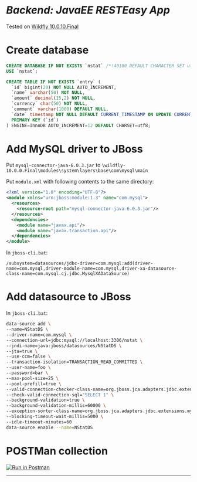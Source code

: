 *Backend: JavaEE RESTEasy App*
====

Tested on [Wildfly 10.0.10.Final](http://wildfly.org/downloads/)

Create database
===
```sql
CREATE DATABASE IF NOT EXISTS `nstat` /*!40100 DEFAULT CHARACTER SET utf8 */;
USE `nstat`;

CREATE TABLE IF NOT EXISTS `entry` (
  `id` bigint(20) NOT NULL AUTO_INCREMENT,
  `name` varchar(50) NOT NULL,
  `amount` decimal(15,2) NOT NULL,
  `currency` char(50) NOT NULL,
  `comment` varchar(1000) DEFAULT NULL,
  `date` timestamp NOT NULL DEFAULT CURRENT_TIMESTAMP ON UPDATE CURRENT_TIMESTAMP,
  PRIMARY KEY (`id`)
) ENGINE=InnoDB AUTO_INCREMENT=12 DEFAULT CHARSET=utf8;
```

Add MySQL driver to JBoss
===
Put `mysql-connector-java-6.0.3.jar` to `\wildfly-10.0.0.Final\modules\system\layers\base\com\mysql\main`

Put `module.xml` with following contents to the same directory:

```xml
<?xml version="1.0" encoding="UTF-8"?>
<module xmlns="urn:jboss:module:1.3" name="com.mysql">
  <resources>
    <resource-root path="mysql-connector-java-6.0.3.jar"/>
  </resources>
  <dependencies>
    <module name="javax.api"/>
    <module name="javax.transaction.api"/>
  </dependencies>
</module>
```

In `jboss-cli.bat`:

```
/subsystem=datasources/jdbc-driver=com.mysql:add(driver-name=com.mysql,driver-module-name=com.mysql,driver-xa-datasource-class-name=com.mysql.cj.jdbc.MysqlXADataSource)
```

Add datasource to JBoss
===

In `jboss-cli.bat`:

```bash
data-source add \
--name=NStatDS \
--driver-name=com.mysql \
--connection-url=jdbc:mysql://localhost:3306/nstat \
--jndi-name=java:jboss/datasources/NStatDS \
--jta=true \
--use-ccm=false \
--transaction-isolation=TRANSACTION_READ_COMMITTED \
--user-name=foo \
--password=bar \
--max-pool-size=25 \
--pool-prefill=true \
--valid-connection-checker-class-name=org.jboss.jca.adapters.jdbc.extensions.mysql.MySQLValidConnectionChecker \
--check-valid-connection-sql="SELECT 1" \
--background-validation=true \
--background-validation-millis=60000 \
--exception-sorter-class-name=org.jboss.jca.adapters.jdbc.extensions.mysql.MySQLExceptionSorter \
--blocking-timeout-wait-millis=5000 \
--idle-timeout-minutes=60
data-source enable --name=NStatDS
```


POSTMan collection
===
[![Run in Postman](https://run.pstmn.io/button.svg)](https://app.getpostman.com/run-collection/747aed0e2a412bfc682f)


---
